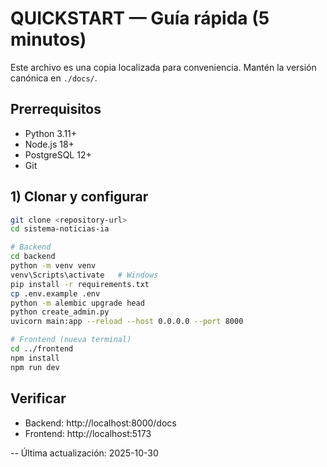 <!-- Copia local: la fuente canónica está en ./docs/ -->
# QUICKSTART — Guía rápida (5 minutos)

Este archivo es una copia localizada para conveniencia. Mantén la versión canónica en `./docs/`.

## Prerrequisitos

- Python 3.11+
- Node.js 18+
- PostgreSQL 12+
- Git

## 1) Clonar y configurar

```bash
git clone <repository-url>
cd sistema-noticias-ia

# Backend
cd backend
python -m venv venv
venv\Scripts\activate   # Windows
pip install -r requirements.txt
cp .env.example .env
python -m alembic upgrade head
python create_admin.py
uvicorn main:app --reload --host 0.0.0.0 --port 8000

# Frontend (nueva terminal)
cd ../frontend
npm install
npm run dev
```

## Verificar

- Backend: http://localhost:8000/docs
- Frontend: http://localhost:5173

--
Última actualización: 2025-10-30
